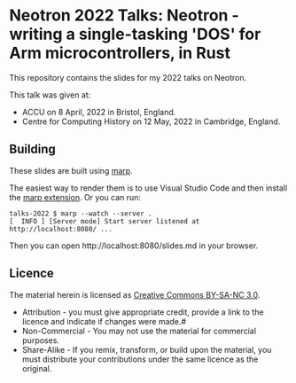 # Neotron 2022 Talks: Neotron - writing a single-tasking 'DOS' for Arm microcontrollers, in Rust

This repository contains the slides for my 2022 talks on Neotron.

This talk was given at:

* ACCU on 8 April, 2022 in Bristol, England.
* Centre for Computing History on 12 May, 2022 in Cambridge, England.

## Building

These slides are built using [marp](https://marp.app).

The easiest way to render them is to use Visual Studio Code and then install the [marp extension](https://marketplace.visualstudio.com/items?itemName=marp-team.marp-vscode). Or you can run:

```console
talks-2022 $ marp --watch --server .
[  INFO ] [Server mode] Start server listened at http://localhost:8080/ ...
```

Then you can open http://localhost:8080/slides.md in your browser.

## Licence

The material herein is licensed as [Creative Commons BY-SA-NC 3.0](https://creativecommons.org/licenses/by-nc-sa/3.0/).

* Attribution - you must give appropriate credit, provide a link to the licence and indicate if changes were made.#
* Non-Commercial - You may not use the material for commercial purposes.
* Share-Alike - If you remix, transform, or build upon the material, you must distribute your contributions under the same licence as the original.

